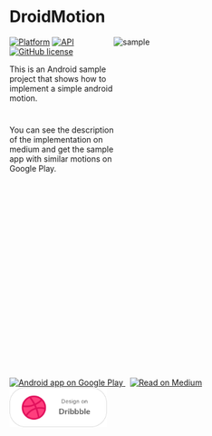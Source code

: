 # DroidMotion

<img src="/art/preview.gif" alt="sample" title="sample" width="320" height="600" align="right"/>

[![Platform](https://img.shields.io/badge/platform-android-green.svg)](http://developer.android.com/index.html)
[![API](https://img.shields.io/badge/API-19%2B-brightgreen.svg?style=flat)](https://android-arsenal.com/api?level=19)
[![GitHub license](https://img.shields.io/github/license/mashape/apistatus.svg)](/LICENSE)

This is an Android sample project that shows how to implement a simple android motion.

#

You can see the description of the implementation on medium and get the sample app with similar motions on Google Play.

<a href="https://play.google.com/store/apps/details?id=com.skycodetech.codingquiz">
  <img alt="Android app on Google Play" src="/art/google_play.png" width="172" height="70"/>
</a>

<a href="https://medium.com/@bitvale/from-dribbble-template-to-android-motion-74fe03282c88">
  <img alt="Read on Medium" src="/art/medium.png" width="172" height="70" hspace="8" />
</a>

<a href="https://dribbble.com/shots/5613604-Mobile-app-motion">
  <img alt="Design on Dribbble" src="/art/dribbble.png" width="172" height="70"/>
</a>

#